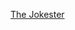 ---
layout: post
wordpress_id: 1067
wordpress_url: http://noesbueno.com/archives/1067
date: '2011-03-25 16:10:11 -0500'
date_gmt: '2011-03-25 21:10:11 -0500'
body: |
  <p><a href="http://thedailywh.at/2011/03/25/omg-adorbz-of-the-day-12/">The Jokester</a></p>
---